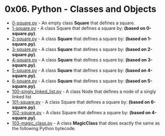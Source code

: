 # 0x06. Python - Classes and Objects

- [0-square.py](https://github.com/CharlesMariga/alx-higher_level_programming/blob/main/0x06-python-classes/0-square.py) - An empty class **Square** that defines a square.
- [1-square.py](https://github.com/CharlesMariga/alx-higher_level_programming/blob/main/0x06-python-classes/1-square.py) - A class Square that defines a square by: **(based on 0-square.py)**.
- [2-square.py](https://github.com/CharlesMariga/alx-higher_level_programming/blob/main/0x06-python-classes/2-square.py) - A class **Square** that defines a square by: **(based on 1-square.py)**.
- [3-square.py](https://github.com/CharlesMariga/alx-higher_level_programming/blob/main/0x06-python-classes/3-square.py) - A class **Square** that defines s square by: **(based on 2-square.py)**.
- [4-square.py](https://github.com/CharlesMariga/alx-higher_level_programming/blob/main/0x06-python-classes/4-square.py) - A class **Square** that defines s square by: **(based on 3-square.py)**.
- [5-square.py](https://github.com/CharlesMariga/alx-higher_level_programming/blob/main/0x06-python-classes/5-square.py) - A class **Square** that defines s square by: **(based on 4-square.py)**.
- [6-square.py](https://github.com/CharlesMariga/alx-higher_level_programming/blob/main/0x06-python-classes/6-square.py) - A class **Square** that defines s square by: **(based on 5-square.py)**.
- [100-singly_linked_list.py](https://github.com/CharlesMariga/alx-higher_level_programming/blob/main/0x06-python-classes/100-singly_linked_list.py) - A class Node that defines a node of a singly linked list
- [101-square.py](https://github.com/CharlesMariga/alx-higher_level_programming/blob/main/0x06-python-classes/101-square.py) - A class Square that defines a square by: **(based on 6-square.py)**.
- [102-square.py](https://github.com/CharlesMariga/alx-higher_level_programming/blob/main/0x06-python-classes/102-square.py) - A class Square that defines a square by: **(based on 4-square.py)**.
- [103-magic_class.py](https://github.com/CharlesMariga/alx-higher_level_programming/blob/main/0x06-python-classes/103-magic_class.py) - A class **MagicClass** that does exactly the same as the following Python bytecode.
